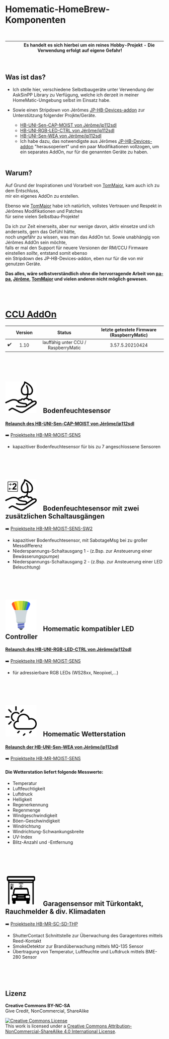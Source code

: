 
# Homematic-HomeBrew-Komponenten

<br>

| &nbsp;&nbsp;&nbsp;&nbsp;&nbsp;&nbsp;&nbsp;&nbsp;Es handelt es sich hierbei um ein reines Hobby-Projekt - Die Verwendung erfolgt auf eigene Gefahr!&nbsp;&nbsp;&nbsp;&nbsp;&nbsp;&nbsp;&nbsp;&nbsp; |
|:---:|

<br>

## Was ist das?

- Ich stelle hier, verschiedene Selbstbaugeräte unter Verwendung der AskSinPP Library zu Verfügung, welche ich derzeit in meiner HomeMatic-Umgebung selbst im Einsatz habe.

- Sowie einen Stripdown von Jérômes [JP-HB-Devices-addon](https://github.com/jp112sdl/JP-HB-Devices-addon) zur Unterstützung folgender Projkte/Geräte.
	- [HB-UNI-Sen-CAP-MOIST von Jérôme/jp112sdl](https://github.com/jp112sdl/HB-UNI-Sen-CAP-MOIST)
	- [HB-UNI-RGB-LED-CTRL von Jérôme/jp112sdl](https://github.com/jp112sdl/HB-UNI-RGB-LED-CTRL)
	- [HB-UNI-Sen-WEA von Jérôme/jp112sdl](https://github.com/jp112sdl/HB-UNI-Sen-WEA/wiki)
	- Ich habe dazu, das notwendigste aus Jérômes [JP-HB-Devices-addon](https://github.com/jp112sdl/JP-HB-Devices-addon) "herausoperiert" und ein paar Modifikationen vollzogen, um ein separates AddOn, nur für die genannten Geräte zu haben.<br><br>


## Warum?

Auf Grund der Inspirationen und Vorarbeit von [TomMajor](https://github.com/TomMajor/SmartHome/tree/master/HB-TM-JP-AddOn-Reduced), kam auch ich zu dem Entschluss,<br>mir ein eigenes AddOn zu erstellen.<br>

Ebenso wie [TomMajor](https://github.com/TomMajor/SmartHome) habe ich natürlich, vollstes Vertrauen und Respekt in Jérômes Modifikationen und Patches<br>für seine vielen Selbstbau-Projekte!<br>

Da ich zur Zeit einerseits, aber nur wenige davon, aktiv einsetze und ich anderseits, gern das Gefühl hätte,<br>noch ungefähr zu wissen, was man das AddOn tut. Sowie unabhängig von Jérômes AddOn sein möchte,<br> falls er mal den Support für neuere Versionen der RM/CCU Firmware einstellen *sollte*, entstand somit ebenso<br>ein Stripdown des JP-HB-Devices-addon, eben nur für die von mir genutzen Geräte.

**Das alles, wäre selbstverständlich ohne die hervorragende Arbeit von [pa-pa](https://github.com/pa-pa/AskSinPP),  [Jérôme](https://github.com/jp112sdl/Beispiel_AskSinPP),  [TomMajor](https://github.com/TomMajor/SmartHome) und vielen anderen nicht möglich gewesen.**

<br><br>

# [CCU AddOn](https://github.com/netprog2019/Homematic-HomeBrew-Komponenten/tree/main/HB-MR-Devices-AddOn)

|  | Version | Status | letzte getestete Firmware (RaspberryMatic) |
|:---:|:---:|:---:|:---:|
| :heavy_check_mark: | 1.10 | lauffähig unter CCU / RaspberryMatic | 3.57.5.20210424 |


<br><br><br>
## <img src="HB-MR-Devices-AddOn/src/addon/www/config/img/devices/250/hb-moist-sens.png" width=100/> &nbsp;&nbsp; Bodenfeuchtesensor 
#### [Relaunch des HB-UNI-Sen-CAP-MOIST von Jérôme/jp112sdl](https://github.com/jp112sdl/HB-UNI-Sen-CAP-MOIST)
:arrow_right: [Projektseite HB-MR-MOIST-SENS](https://github.com/netprog2019/Homematic-HomeBrew-Komponenten/tree/main/HB-MR-MOIST-SENS)

- kapazitiver Bodenfeuchtesensor für bis zu 7 angeschlossene Sensoren 



<br><br><br>
## <img src="HB-MR-Devices-AddOn/src/addon/www/config/img/devices/250/hb-moist-sens-sw2.png" width=100/> &nbsp;&nbsp; Bodenfeuchtesensor mit zwei zusätzlichen Schaltausgängen 
:arrow_right: [Projektseite HB-MR-MOIST-SENS-SW2](https://github.com/netprog2019/Homematic-HomeBrew-Komponenten/tree/main/HB-MR-MOIST-SENS-SW2)

- kapazitiver Bodenfeuchtesensor, mit SabotageMsg bei zu großer Messdifferenz
- Niederspannungs-Schaltausgang 1 - (z.Bsp. zur Ansteuerung einer Bewässerungspumpe)  
- Niederspannungs-Schaltausgang 2 - (z.Bsp. zur Ansteuerung einer LED Beleuchtung)



<br><br><br>
## <img src="HB-MR-Devices-AddOn/src/addon/www/config/img/devices/250/hb-uni-rgb-led-ctrl.png" width=100/> &nbsp;&nbsp; Homematic kompatibler LED Controller 
#### [Relaunch des HB-UNI-RGB-LED-CTRL von Jérôme/jp112sdl](https://github.com/jp112sdl/HB-UNI-RGB-LED-CTRL)
:arrow_right: [Projektseite HB-MR-MOIST-SENS](https://github.com/netprog2019/Homematic-HomeBrew-Komponenten/tree/main/HB-MR-MOIST-SENS)

- für adressierbare RGB LEDs (WS28xx, Neopixel,...)



<br><br><br>
## <img src="HB-MR-Devices-AddOn/src/addon/www/config/img/devices/250/hb-wea-sens.png" width=100/> &nbsp;&nbsp; Homematic Wetterstation 
#### [Relaunch der HB-UNI-Sen-WEA von Jérôme/jp112sdl](https://github.com/jp112sdl/HB-UNI-Sen-WEA/wiki)
:arrow_right: [Projektseite HB-MR-MOIST-SENS](https://github.com/netprog2019/Homematic-HomeBrew-Komponenten/tree/main/HB-MR-MOIST-SENS)

#### Die Wetterstation liefert folgende Messwerte:
- Temperatur
- Luftfeuchtigkeit
- Luftdruck
- Helligkeit
- Regenerkennung
- Regenmenge
- Windgeschwindigkeit
- Böen-Geschwindigkeit
- Windrichtung
- Windrichtung-Schwankungsbreite
- UV-Index
- Blitz-Anzahl und -Entfernung



<br><br><br>
## <img src="HB-MR-Devices-AddOn/src/addon/www/config/img/devices/250/hb-sc-sd-thp.png" width=100/> &nbsp;&nbsp; Garagensensor mit Türkontakt, Rauchmelder & div. Klimadaten
:arrow_right: [Projektseite HB-MR-SC-SD-THP](https://github.com/netprog2019/Homematic-HomeBrew-Komponenten/tree/main/HB-MR-SC-SD-THP)

- ShutterContact Schnittstelle zur Überwachung des Garagentores mittels Reed-Kontakt
- SmokeDetektor zur Brandüberwachung mittels MQ-135 Sensor
- Übertragung von Temperatur, Luftfeuchte und Luftdruck mittels BME-280 Sensor



<br><br><br>
## Lizenz

**Creative Commons BY-NC-SA**<br>
Give Credit, NonCommercial, ShareAlike

<a rel="license" href="http://creativecommons.org/licenses/by-nc-sa/4.0/"><img alt="Creative Commons License" style="border-width:0" src="https://i.creativecommons.org/l/by-nc-sa/4.0/88x31.png" /></a><br />This work is licensed under a <a rel="license" href="http://creativecommons.org/licenses/by-nc-sa/4.0/">Creative Commons Attribution-NonCommercial-ShareAlike 4.0 International License</a>.


[comment]: # (:large_blue_circle:)
